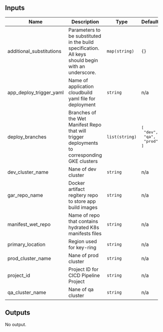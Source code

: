 <!-- BEGINNING OF PRE-COMMIT-TERRAFORM DOCS HOOK -->
## Inputs

| Name | Description | Type | Default | Required |
|------|-------------|------|---------|:--------:|
| additional\_substitutions | Parameters to be substituted in the build specification. All keys should begin with an underscore. | `map(string)` | `{}` | no |
| app\_deploy\_trigger\_yaml | Name of application cloudbuild yaml file for deployment | `string` | n/a | yes |
| deploy\_branches | Branches of the Wet Manifest Repo that will trigger deployments to corresponding GKE clusters | `list(string)` | <pre>[<br>  "dev",<br>  "qa",<br>  "prod"<br>]</pre> | no |
| dev\_cluster\_name | Nane of dev cluster | `string` | n/a | yes |
| gar\_repo\_name | Docker artifact regitery repo to store app build images | `string` | n/a | yes |
| manifest\_wet\_repo | Name of repo that contains hydrated K8s manifests files | `string` | n/a | yes |
| primary\_location | Region used for key-ring | `string` | n/a | yes |
| prod\_cluster\_name | Nane of prod cluster | `string` | n/a | yes |
| project\_id | Project ID for CICD Pipeline Project | `string` | n/a | yes |
| qa\_cluster\_name | Nane of qa cluster | `string` | n/a | yes |

## Outputs

No output.

<!-- END OF PRE-COMMIT-TERRAFORM DOCS HOOK -->
